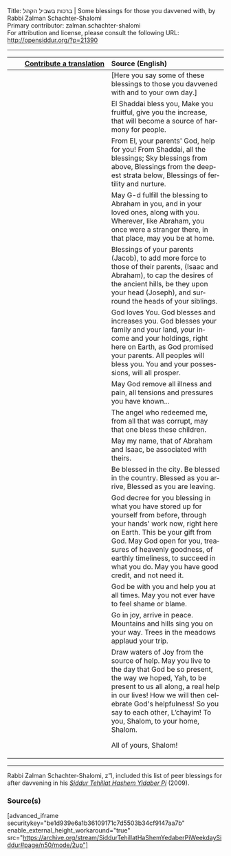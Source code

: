 <html>
<head></head>
<body>
Title: ברכות בשביל הקהל | Some blessings for those you davvened with, by Rabbi Zalman Schachter-Shalomi<br />
Primary contributor: zalman.schachter-shalomi<br />
For attribution and license, please consult the following URL: <a href="http://opensiddur.org/?p=21390">http://opensiddur.org/?p=21390</a>
<p />
<hr />

<table style="margin-left: auto;margin-right: auto;" class="draggable">
<thead><tr><th id="x" style="text-align: right;"><a href="/contributing/upload/">Contribute a translation</a></th><th style="text-align: left;">Source (English)</th></tr></thead>
<tbody>
<tr><td style="vertical-align:top;" width="46%">
<div class="liturgy" lang="he">

</span></div></td>
 
<td style="vertical-align:top;" width="53%">
<div class="english" lang="en">
[Here you say some of these blessings to those you davvened with and to your own day.]
</div></td></tr>


<tr><td style="vertical-align:top;" width="46%">
<div class="liturgy" lang="he">

</span></div></td>
 
<td style="vertical-align:top;" width="53%">
<div class="english" lang="en">
El Shaddai bless you,
Make you fruitful, give you the increase,
that will become a
source of  harmony for people.
</div></td></tr>


<tr><td style="vertical-align:top;" width="46%">
<div class="liturgy" lang="he">

</span></div></td>
 
<td style="vertical-align:top;" width="53%">
<div class="english" lang="en">
From El, your parents' God, help for you!
From Shaddai, all the blessings;
Sky blessings from above,
Blessings from the deepest strata below,
Blessings of fertility and nurture.
</div></td></tr>


<tr><td style="vertical-align:top;" width="46%">
<div class="liturgy" lang="he">

</span></div></td>
 
<td style="vertical-align:top;" width="53%">
<div class="english" lang="en">
May G-d fulfill the blessing
to Abraham in you, 
and in your loved ones,
along with you.
Wherever, like Abraham,
you once were a stranger there, 
in that place, 
may you be at home.
</div></td></tr>


<tr><td style="vertical-align:top;" width="46%">
<div class="liturgy" lang="he">

</span></div></td>
 
<td style="vertical-align:top;" width="53%">
<div class="english" lang="en">
Blessings of your parents (Jacob),
to add  more force
to those of their parents,
(Isaac and Abraham),
to cap the desires of the ancient hills,
be they upon your head (Joseph),
and surround the heads of your siblings.
</div></td></tr>


<tr><td style="vertical-align:top;" width="46%">
<div class="liturgy" lang="he">

</span></div></td>
 
<td style="vertical-align:top;" width="53%">
<div class="english" lang="en">
God loves You.
God blesses and increases you.
God blesses your family and your land,
your income and your holdings,
right here on Earth,
as God promised your parents.
All peoples will bless you.
You and your possessions,
will all prosper.
</div></td></tr>


<tr><td style="vertical-align:top;" width="46%">
<div class="liturgy" lang="he">

</span></div></td>
 
<td style="vertical-align:top;" width="53%">
<div class="english" lang="en">
May God remove all illness and pain,
all tensions and pressures
you have known...
</div></td></tr>


<tr><td style="vertical-align:top;" width="46%">
<div class="liturgy" lang="he">

</span></div></td>
 
<td style="vertical-align:top;" width="53%">
<div class="english" lang="en">
The angel who redeemed me,
from all that was corrupt,
may that one bless these children.
</div></td></tr>


<tr><td style="vertical-align:top;" width="46%">
<div class="liturgy" lang="he">

</span></div></td>
 
<td style="vertical-align:top;" width="53%">
<div class="english" lang="en">
May my name, 
that of Abraham and Isaac,
be associated with theirs.
</div></td></tr>


<tr><td style="vertical-align:top;" width="46%">
<div class="liturgy" lang="he">

</span></div></td>
 
<td style="vertical-align:top;" width="53%">
<div class="english" lang="en">
Be blessed in the city.
Be blessed in the country.
Blessed as you arrive,
Blessed as you are leaving.
</div></td></tr>


<tr><td style="vertical-align:top;" width="46%">
<div class="liturgy" lang="he">

</span></div></td>
 
<td style="vertical-align:top;" width="53%">
<div class="english" lang="en">
God decree for you blessing
in what you have stored up
for yourself from before,
through  your hands' work now,
right here on Earth.
This be your gift from God.
May God open for you,
treasures of heavenly goodness,
of earthly timeliness,
to succeed in what you do.
May you have good credit,
and not need it.
</div></td></tr>


<tr><td style="vertical-align:top;" width="46%">
<div class="liturgy" lang="he">

</span></div></td>
 
<td style="vertical-align:top;" width="53%">
<div class="english" lang="en">
God be with you and help you 
at all times.
May you not ever
have to feel shame or blame.
</div></td></tr>


<tr><td style="vertical-align:top;" width="46%">
<div class="liturgy" lang="he">

</span></div></td>
 
<td style="vertical-align:top;" width="53%">
<div class="english" lang="en">
Go in joy, arrive in peace.
Mountains and hills sing you on your way.
Trees in the meadows applaud your trip.
</div></td></tr>


<tr><td style="vertical-align:top;" width="46%">
<div class="liturgy" lang="he">

</span></div></td>
 
<td style="vertical-align:top;" width="53%">
<div class="english" lang="en">
Draw waters of Joy
from the source of help.
May you live to the day
that God be so present,
the way we hoped, Yah,
to be present to us all along,
a real help in our lives!
How we will then celebrate
God's helpfulness!
So you say to each other, L’chayim!
To you, Shalom, to your home, Shalom.

All of yours, Shalom!
</div></td></tr>
</tbody></table>

<hr />

Rabbi Zalman Schachter-Shalomi, z”l, included this list of peer blessings for after davvening in his <em><a href="https://opensiddur.org/compilations/siddurim/reb-zalmans-open-siddur-tehillat-hashem/">Siddur Tehillat Hashem Yidaber Pi</a></em> (2009). 

<h3>Source(s)</h3>

[advanced_iframe securitykey="be1d939e6a1b36109171c7d5503b34cf9147aa7b" enable_external_height_workaround="true" src="https://archive.org/stream/SiddurTehillatHaShemYedaberPiWeekdaySiddur#page/n50/mode/2up"]


</body>
</html>